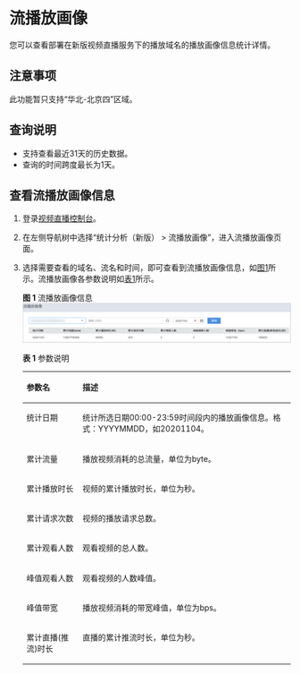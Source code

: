 # 流播放画像<a name="live_01_0066"></a>

您可以查看部署在新版视频直播服务下的播放域名的播放画像信息统计详情。

## 注意事项<a name="section347617144559"></a>

此功能暂只支持“华北-北京四”区域。

## 查询说明<a name="section348813113483"></a>

-   支持查看最近31天的历史数据。
-   查询的时间跨度最长为1天。

## 查看流播放画像信息<a name="section1066111913817"></a>

1.  登录[视频直播控制台](https://console.huaweicloud.com/live)。
2.  在左侧导航树中选择“统计分析（新版） \> 流播放画像”，进入流播放画像页面。
3.  选择需要查看的域名、流名和时间，即可查看到流播放画像信息，如[图1](#fig54591246565)所示。流播放画像各参数说明如[表1](#table2344152855311)所示。

    **图 1**  流播放画像信息<a name="fig54591246565"></a>  
    ![](figures/流播放画像信息.png "流播放画像信息")

    **表 1**  参数说明

    <a name="table2344152855311"></a>
    <table><thead align="left"><tr id="row5344102817538"><th class="cellrowborder" valign="top" width="20.86%" id="mcps1.2.3.1.1"><p id="p173441928135314"><a name="p173441928135314"></a><a name="p173441928135314"></a>参数名</p>
    </th>
    <th class="cellrowborder" valign="top" width="79.14%" id="mcps1.2.3.1.2"><p id="p11344102815312"><a name="p11344102815312"></a><a name="p11344102815312"></a>描述</p>
    </th>
    </tr>
    </thead>
    <tbody><tr id="row2034472820531"><td class="cellrowborder" valign="top" width="20.86%" headers="mcps1.2.3.1.1 "><p id="p1934492815533"><a name="p1934492815533"></a><a name="p1934492815533"></a>统计日期</p>
    </td>
    <td class="cellrowborder" valign="top" width="79.14%" headers="mcps1.2.3.1.2 "><p id="p1919322995619"><a name="p1919322995619"></a><a name="p1919322995619"></a>统计所选日期00:00-23:59时间段内的播放画像信息。格式：YYYYMMDD，如20201104。</p>
    </td>
    </tr>
    <tr id="row934410289534"><td class="cellrowborder" valign="top" width="20.86%" headers="mcps1.2.3.1.1 "><p id="p6344628185312"><a name="p6344628185312"></a><a name="p6344628185312"></a>累计流量</p>
    </td>
    <td class="cellrowborder" valign="top" width="79.14%" headers="mcps1.2.3.1.2 "><p id="p171931529185619"><a name="p171931529185619"></a><a name="p171931529185619"></a>播放视频消耗的总流量，单位为byte。</p>
    </td>
    </tr>
    <tr id="row1634432810536"><td class="cellrowborder" valign="top" width="20.86%" headers="mcps1.2.3.1.1 "><p id="p1334432825317"><a name="p1334432825317"></a><a name="p1334432825317"></a>累计播放时长</p>
    </td>
    <td class="cellrowborder" valign="top" width="79.14%" headers="mcps1.2.3.1.2 "><p id="p11193142919562"><a name="p11193142919562"></a><a name="p11193142919562"></a>视频的累计播放时长，单位为秒。</p>
    </td>
    </tr>
    <tr id="row18344152825310"><td class="cellrowborder" valign="top" width="20.86%" headers="mcps1.2.3.1.1 "><p id="p1534492895310"><a name="p1534492895310"></a><a name="p1534492895310"></a>累计请求次数</p>
    </td>
    <td class="cellrowborder" valign="top" width="79.14%" headers="mcps1.2.3.1.2 "><p id="p6193829175610"><a name="p6193829175610"></a><a name="p6193829175610"></a>视频的播放请求总数。</p>
    </td>
    </tr>
    <tr id="row1134422825317"><td class="cellrowborder" valign="top" width="20.86%" headers="mcps1.2.3.1.1 "><p id="p12344202805318"><a name="p12344202805318"></a><a name="p12344202805318"></a>累计观看人数</p>
    </td>
    <td class="cellrowborder" valign="top" width="79.14%" headers="mcps1.2.3.1.2 "><p id="p9193029125620"><a name="p9193029125620"></a><a name="p9193029125620"></a>观看视频的总人数。</p>
    </td>
    </tr>
    <tr id="row1134417286537"><td class="cellrowborder" valign="top" width="20.86%" headers="mcps1.2.3.1.1 "><p id="p33441628165313"><a name="p33441628165313"></a><a name="p33441628165313"></a>峰值观看人数</p>
    </td>
    <td class="cellrowborder" valign="top" width="79.14%" headers="mcps1.2.3.1.2 "><p id="p1119317295561"><a name="p1119317295561"></a><a name="p1119317295561"></a>观看视频的人数峰值。</p>
    </td>
    </tr>
    <tr id="row627121316550"><td class="cellrowborder" valign="top" width="20.86%" headers="mcps1.2.3.1.1 "><p id="p19272181315519"><a name="p19272181315519"></a><a name="p19272181315519"></a>峰值带宽</p>
    </td>
    <td class="cellrowborder" valign="top" width="79.14%" headers="mcps1.2.3.1.2 "><p id="p719319293562"><a name="p719319293562"></a><a name="p719319293562"></a>播放视频消耗的带宽峰值，单位为bps。</p>
    </td>
    </tr>
    <tr id="row3573191535518"><td class="cellrowborder" valign="top" width="20.86%" headers="mcps1.2.3.1.1 "><p id="p12573161514554"><a name="p12573161514554"></a><a name="p12573161514554"></a>累计直播(推流)时长</p>
    </td>
    <td class="cellrowborder" valign="top" width="79.14%" headers="mcps1.2.3.1.2 "><p id="p171931629195610"><a name="p171931629195610"></a><a name="p171931629195610"></a>直播的累计推流时长，单位为秒。</p>
    </td>
    </tr>
    </tbody>
    </table>



